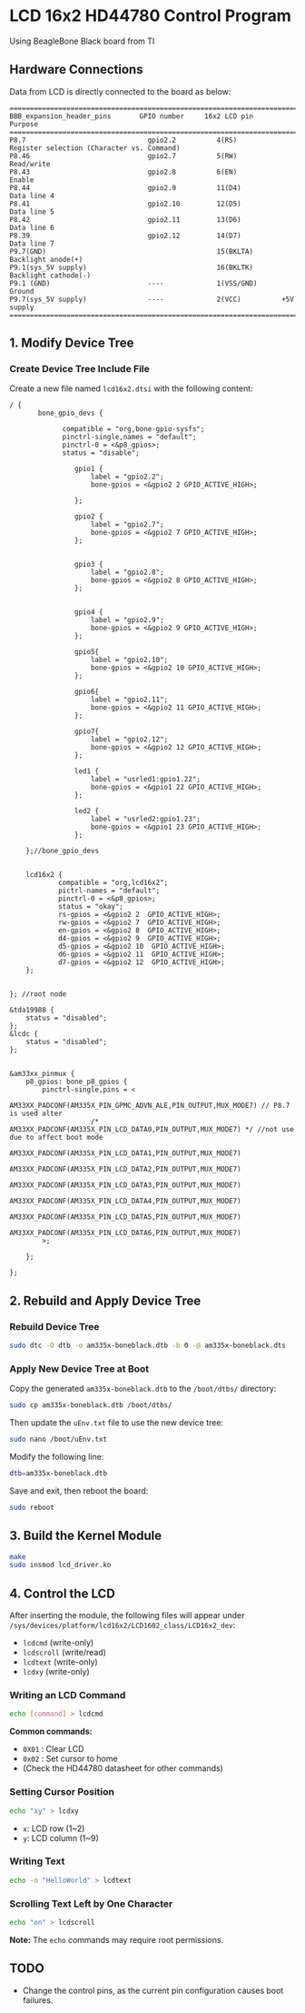 # LCD 16x2 HD44780 Control Program

Using BeagleBone Black board from TI

## Hardware Connections

Data from LCD is directly connected to the board as below:

```
===========================================================================================================
BBB_expansion_header_pins       GPIO number     16x2 LCD pin      Purpose 
===========================================================================================================
P8.7                              gpio2.2          4(RS)           Register selection (Character vs. Command)
P8.46                             gpio2.7          5(RW)           Read/write 
P8.43                             gpio2.8          6(EN)           Enable
P8.44                             gpio2.9          11(D4)          Data line 4
P8.41                             gpio2.10         12(D5)          Data line 5
P8.42                             gpio2.11         13(D6)          Data line 6
P8.39                             gpio2.12         14(D7)          Data line 7 
P9.7(GND)                                          15(BKLTA)       Backlight anode(+)
P9.1(sys_5V supply)                                16(BKLTK)       Backlight cathode(-)
P9.1 (GND)                        ----             1(VSS/GND)      Ground
P9.7(sys_5V supply)               ----             2(VCC)          +5V supply 
===========================================================================================================
```

## 1. Modify Device Tree

### Create Device Tree Include File

Create a new file named `lcd16x2.dtsi` with the following content:

```dts
/ {
       bone_gpio_devs {
	  
		     compatible = "org,bone-gpio-sysfs";
		     pinctrl-single,names = "default";
		     pinctrl-0 = <&p8_gpios>;
		     status = "disable";
		
		        gpio1 {
			        label = "gpio2.2";
			        bone-gpios = <&gpio2 2 GPIO_ACTIVE_HIGH>;
				        
		        };

		        gpio2 {
			        label = "gpio2.7";
			        bone-gpios = <&gpio2 7 GPIO_ACTIVE_HIGH>;
		        };
		        

		        gpio3 {
			        label = "gpio2.8";
			        bone-gpios = <&gpio2 8 GPIO_ACTIVE_HIGH>;
		        };
		        
		        
		        gpio4 {
			        label = "gpio2.9";
			        bone-gpios = <&gpio2 9 GPIO_ACTIVE_HIGH>;
		        };

		        gpio5{
			        label = "gpio2.10";
			        bone-gpios = <&gpio2 10 GPIO_ACTIVE_HIGH>;
		        };

		        gpio6{
			        label = "gpio2.11";
			        bone-gpios = <&gpio2 11 GPIO_ACTIVE_HIGH>;
		        };

		        gpio7{
			        label = "gpio2.12";
			        bone-gpios = <&gpio2 12 GPIO_ACTIVE_HIGH>;
		        };

		        led1 {
			        label = "usrled1:gpio1.22";
			        bone-gpios = <&gpio1 22 GPIO_ACTIVE_HIGH>;
		        };

		        led2 {
			        label = "usrled2:gpio1.23";
			        bone-gpios = <&gpio1 23 GPIO_ACTIVE_HIGH>;
		        };

	};//bone_gpio_devs


    lcd16x2 {
            compatible = "org,lcd16x2";
            pictrl-names = "default";
            pinctrl-0 = <&p8_gpios>;
            status = "okay";
            rs-gpios = <&gpio2 2  GPIO_ACTIVE_HIGH>;
            rw-gpios = <&gpio2 7  GPIO_ACTIVE_HIGH>;
            en-gpios = <&gpio2 8  GPIO_ACTIVE_HIGH>;
            d4-gpios = <&gpio2 9  GPIO_ACTIVE_HIGH>;
            d5-gpios = <&gpio2 10  GPIO_ACTIVE_HIGH>;
            d6-gpios = <&gpio2 11  GPIO_ACTIVE_HIGH>;
            d7-gpios = <&gpio2 12  GPIO_ACTIVE_HIGH>;
    };


}; //root node

&tda19988 {
	status = "disabled";
};
&lcdc {
    status = "disabled";
};


&am33xx_pinmux {
	p8_gpios: bone_p8_gpios {
		pinctrl-single,pins = < 
                    AM33XX_PADCONF(AM335X_PIN_GPMC_ADVN_ALE,PIN_OUTPUT,MUX_MODE7) // P8.7 is used alter
					/* AM33XX_PADCONF(AM335X_PIN_LCD_DATA0,PIN_OUTPUT,MUX_MODE7) */ //not use due to affect boot mode 
                    AM33XX_PADCONF(AM335X_PIN_LCD_DATA1,PIN_OUTPUT,MUX_MODE7) 
					AM33XX_PADCONF(AM335X_PIN_LCD_DATA2,PIN_OUTPUT,MUX_MODE7) 
					AM33XX_PADCONF(AM335X_PIN_LCD_DATA3,PIN_OUTPUT,MUX_MODE7) 
					AM33XX_PADCONF(AM335X_PIN_LCD_DATA4,PIN_OUTPUT,MUX_MODE7) 
					AM33XX_PADCONF(AM335X_PIN_LCD_DATA5,PIN_OUTPUT,MUX_MODE7) 
					AM33XX_PADCONF(AM335X_PIN_LCD_DATA6,PIN_OUTPUT,MUX_MODE7) 
		>;

	};

};
```

## 2. Rebuild and Apply Device Tree

### Rebuild Device Tree
```sh
sudo dtc -O dtb -o am335x-boneblack.dtb -b 0 -@ am335x-boneblack.dts
```

### Apply New Device Tree at Boot
Copy the generated `am335x-boneblack.dtb` to the `/boot/dtbs/` directory:
```sh
sudo cp am335x-boneblack.dtb /boot/dtbs/
```

Then update the `uEnv.txt` file to use the new device tree:
```sh
sudo nano /boot/uEnv.txt
```
Modify the following line:
```sh
dtb=am335x-boneblack.dtb
```
Save and exit, then reboot the board:
```sh
sudo reboot
```

## 3. Build the Kernel Module

```sh
make
sudo insmod lcd_driver.ko
```

## 4. Control the LCD

After inserting the module, the following files will appear under `/sys/devices/platform/lcd16x2/LCD1602_class/LCD16x2_dev`:

- `lcdcmd`  (write-only)
- `lcdscroll`  (write/read)
- `lcdtext`  (write-only)
- `lcdxy` (write-only)

### Writing an LCD Command
```sh
echo [command] > lcdcmd
```
**Common commands:**
- `0X01` : Clear LCD
- `0x02` : Set cursor to home
- (Check the HD44780 datasheet for other commands)

### Setting Cursor Position
```sh
echo "xy" > lcdxy
```
- `x`: LCD row (1~2)
- `y`: LCD column (1~9)

### Writing Text
```sh
echo -n "HelloWorld" > lcdtext
```

### Scrolling Text Left by One Character
```sh
echo "on" > lcdscroll
```

**Note:** The `echo` commands may require root permissions.

## TODO
- Change the control pins, as the current pin configuration causes boot failures.

